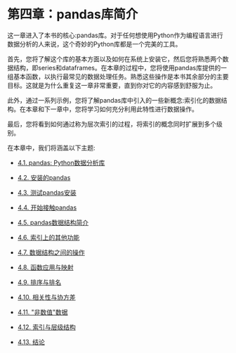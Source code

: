 
# 第四章：pandas库简介

这一章进入了本书的核心:pandas库。对于任何想使用Python作为编程语言进行数据分析的人来说，这个奇妙的Python库都是一个完美的工具。

首先，您将了解这个库的基本方面以及如何在系统上安装它，然后您将熟悉两个数据结构，即series和dataframes。在本章的过程中，您将使用pandas库提供的一组基本函数，以执行最常见的数据处理任务。熟悉这些操作是本书其余部分的主要目标。这就是为什么重复这一章非常重要，直到你对它的内容感到舒服为止。

此外，通过一系列示例，您将了解pandas库中引入的一些新概念:索引化的数据结构。在本章和下一章中，您将学习如何充分利用此特性进行数据操作。

最后，您将看到如何通过称为层次索引的过程，将索引的概念同时扩展到多个级别。


在本章中，我们将涵盖以下主题:

* [4.1. pandas: Python数据分析库](section01.md)
* [4.2. 安装的pandas](section02.md)
* [4.3. 测试pandas安装](section03.md)
* [4.4. 开始接触pandas](section04.md)
* [4.5. pandas数据结构简介](section05.md)
* [4.6. 索引上的其他功能](section06.md)
* [4.7. 数据结构之间的操作](section07.md)
* [4.8. 函数应用与映射](section08.md)
* [4.9. 排序与排名](section09.md)
* [4.10. 相关性与协方差](section10.md)
* [4.11. "非数值"数据](section11.md)
* [4.12. 索引与层级结构](section12.md)

* [4.13. 结论](section13.md)
